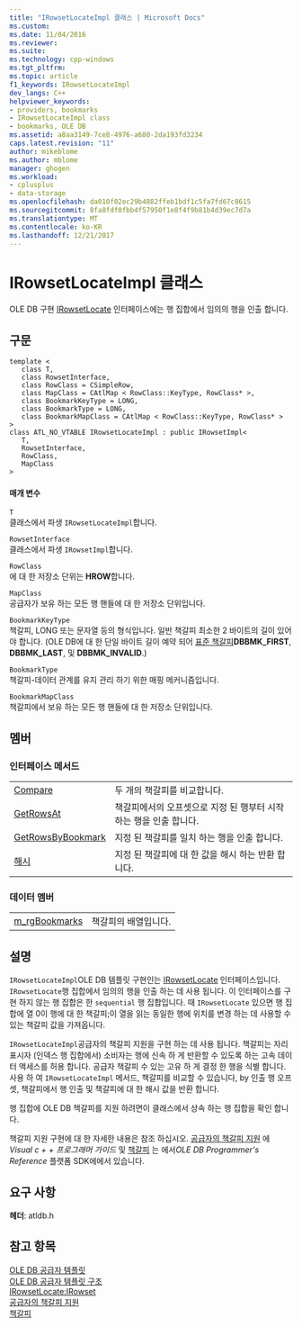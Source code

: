 ```yaml
---
title: "IRowsetLocateImpl 클래스 | Microsoft Docs"
ms.custom: 
ms.date: 11/04/2016
ms.reviewer: 
ms.suite: 
ms.technology: cpp-windows
ms.tgt_pltfrm: 
ms.topic: article
f1_keywords: IRowsetLocateImpl
dev_langs: C++
helpviewer_keywords:
- providers, bookmarks
- IRowsetLocateImpl class
- bookmarks, OLE DB
ms.assetid: a8aa3149-7ce8-4976-a680-2da193fd3234
caps.latest.revision: "11"
author: mikeblome
ms.author: mblome
manager: ghogen
ms.workload:
- cplusplus
- data-storage
ms.openlocfilehash: da010f02ec29b4882ffeb1bdf1c5fa7fd67c8615
ms.sourcegitcommit: 8fa8fdf0fbb4f57950f1e8f4f9b81b4d39ec7d7a
ms.translationtype: MT
ms.contentlocale: ko-KR
ms.lasthandoff: 12/21/2017
---
```

# <a name="irowsetlocateimpl-class"></a>IRowsetLocateImpl 클래스
OLE DB 구현 [IRowsetLocate](https://msdn.microsoft.com/en-us/library/ms721190.aspx) 인터페이스에는 행 집합에서 임의의 행을 인출 합니다.  
  
## <a name="syntax"></a>구문  
  
```  
template <  
   class T,   
   class RowsetInterface,   
   class RowClass = CSimpleRow,   
   class MapClass = CAtlMap < RowClass::KeyType, RowClass* >,   
   class BookmarkKeyType = LONG,   
   class BookmarkType = LONG,   
   class BookmarkMapClass = CAtlMap < RowClass::KeyType, RowClass* >  
>  
class ATL_NO_VTABLE IRowsetLocateImpl : public IRowsetImpl<  
   T,   
   RowsetInterface,   
   RowClass,   
   MapClass  
>  
```  
  
#### <a name="parameters"></a>매개 변수  
 `T`  
 클래스에서 파생 `IRowsetLocateImpl`합니다.  
  
 `RowsetInterface`  
 클래스에서 파생 `IRowsetImpl`합니다.  
  
 `RowClass`  
 에 대 한 저장소 단위는 **HROW**합니다.  
  
 `MapClass`  
 공급자가 보유 하는 모든 행 핸들에 대 한 저장소 단위입니다.  
  
 `BookmarkKeyType`  
 책갈피, LONG 또는 문자열 등의 형식입니다. 일반 책갈피 최소한 2 바이트의 길이 있어야 합니다. (OLE DB에 대 한 단일 바이트 길이 예약 되어 [표준 책갈피](https://msdn.microsoft.com/en-us/library/ms712954.aspx)**DBBMK_FIRST**, **DBBMK_LAST**, 및 **DBBMK_INVALID**.)  
  
 `BookmarkType`  
 책갈피-데이터 관계를 유지 관리 하기 위한 매핑 메커니즘입니다.  
  
 `BookmarkMapClass`  
 책갈피에서 보유 하는 모든 행 핸들에 대 한 저장소 단위입니다.  
  
## <a name="members"></a>멤버  
  
### <a name="interface-methods"></a>인터페이스 메서드  
  
|||  
|-|-|  
|[Compare](../../data/oledb/irowsetlocateimpl-compare.md)|두 개의 책갈피를 비교합니다.|  
|[GetRowsAt](../../data/oledb/irowsetlocateimpl-getrowsat.md)|책갈피에서의 오프셋으로 지정 된 행부터 시작 하는 행을 인출 합니다.|  
|[GetRowsByBookmark](../../data/oledb/irowsetlocateimpl-getrowsbybookmark.md)|지정 된 책갈피를 일치 하는 행을 인출 합니다.|  
|[해시](../../data/oledb/irowsetlocateimpl-hash.md)|지정 된 책갈피에 대 한 값을 해시 하는 반환 합니다.|  
  
### <a name="data-members"></a>데이터 멤버  
  
|||  
|-|-|  
|[m_rgBookmarks](../../data/oledb/irowsetlocateimpl-m-rgbookmarks.md)|책갈피의 배열입니다.|  
  
## <a name="remarks"></a>설명  
 `IRowsetLocateImpl`OLE DB 템플릿 구현인는 [IRowsetLocate](https://msdn.microsoft.com/en-us/library/ms721190.aspx) 인터페이스입니다. `IRowsetLocate`행 집합에서 임의의 행을 인출 하는 데 사용 됩니다. 이 인터페이스를 구현 하지 않는 행 집합은 한 `sequential` 행 집합입니다. 때 `IRowsetLocate` 있으면 행 집합에 열 0이 행에 대 한 책갈피;이 열을 읽는 동일한 행에 위치를 변경 하는 데 사용할 수 있는 책갈피 값을 가져옵니다.  
  
 `IRowsetLocateImpl`공급자의 책갈피 지원을 구현 하는 데 사용 됩니다. 책갈피는 자리 표시자 (인덱스 행 집합에서) 소비자는 행에 신속 하 게 반환할 수 있도록 하는 고속 데이터 액세스를 허용 합니다. 공급자 책갈피 수 있는 고유 하 게 결정 한 행을 식별 합니다. 사용 하 여 `IRowsetLocateImpl` 메서드, 책갈피를 비교할 수 있습니다, by 인출 행 오프셋, 책갈피에서 행 인출 및 책갈피에 대 한 해시 값을 반환 합니다.  
  
 행 집합에 OLE DB 책갈피를 지원 하려면이 클래스에서 상속 하는 행 집합을 확인 합니다.  
  
 책갈피 지원 구현에 대 한 자세한 내용은 참조 하십시오. [공급자의 책갈피 지원](../../data/oledb/provider-support-for-bookmarks.md) 에 *Visual c + + 프로그래머 가이드* 및 [책갈피](https://msdn.microsoft.com/en-us/library/ms709728.aspx) 는 에서*OLE DB Programmer's Reference* 플랫폼 SDK에에서 있습니다.  
  
## <a name="requirements"></a>요구 사항  
 **헤더**: atldb.h  
  
## <a name="see-also"></a>참고 항목  
 [OLE DB 공급자 템플릿](../../data/oledb/ole-db-provider-templates-cpp.md)   
 [OLE DB 공급자 템플릿 구조](../../data/oledb/ole-db-provider-template-architecture.md)   
 [IRowsetLocate:IRowset](https://msdn.microsoft.com/en-us/library/ms721190.aspx)   
 [공급자의 책갈피 지원](../../data/oledb/provider-support-for-bookmarks.md)   
 [책갈피](https://msdn.microsoft.com/en-us/library/ms709728.aspx)